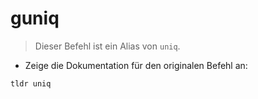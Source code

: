 # guniq

> Dieser Befehl ist ein Alias von `uniq`.

- Zeige die Dokumentation für den originalen Befehl an:

`tldr uniq`
